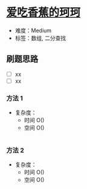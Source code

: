 # [爱吃香蕉的珂珂](https://leetcode-cn.com/problems/koko-eating-bananas/)

- 难度：Medium
- 标签：数组, 二分查找

## 刷题思路

- [ ] xx
- [ ] xx

### 方法 1

- 复杂度：
    - 时间 O()
    - 空间 O()

``` js

```

### 方法 2

- 复杂度：
    - 时间 O()
    - 空间 O()

``` js

```
